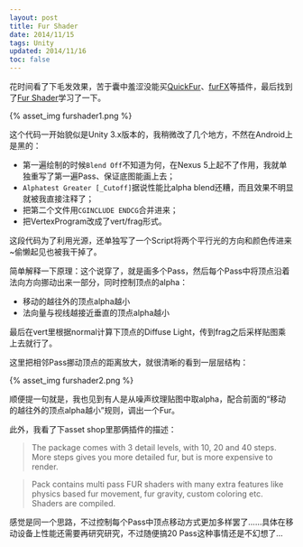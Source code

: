 ```yaml
---
layout: post
title: Fur Shader
date: 2014/11/15
tags: Unity
updated: 2014/11/16
toc: false
---
```


花时间看了下毛发效果，苦于囊中羞涩没能买[QuickFur](https://www.assetstore.unity3d.com/#!/content/11866)、[furFX](https://www.assetstore.unity3d.com/en/#!/content/9201)等插件，最后找到了[Fur Shader](http://forum.unity3d.com/threads/fur-shader.4581/)学习了一下。

<!--more-->

{% asset_img furshader1.png %}

这个代码一开始貌似是Unity 3.x版本的，我稍微改了几个地方，不然在Android上是黑的：

- 第一遍绘制的时候`Blend Off`不知道为何，在Nexus 5上起不了作用，我就单独重写了第一遍Pass、保证底图能画上去；
- `Alphatest Greater [_Cutoff]`据说性能比alpha blend还糟，而且效果不明显就被我直接注释了；
- 把第二个文件用`CGINCLUDE ENDCG`合并进来；
- 把VertexProgram改成了vert/frag形式。

这段代码为了利用光源，还单独写了一个Script将两个平行光的方向和颜色传进来~偷懒起见也被我干掉了。

简单解释一下原理：这个说穿了，就是画多个Pass，然后每个Pass中将顶点沿着法向方向挪动出来一部分，同时控制顶点的alpha：

- 移动的越往外的顶点alpha越小
- 法向量与视线越接近垂直的顶点alpha越小

最后在vert里根据normal计算下顶点的Diffuse Light，传到frag之后采样贴图乘上去就行了。

这里把相邻Pass挪动顶点的距离放大，就很清晰的看到一层层结构：

{% asset_img furshader2.png %}

顺便提一句就是，我也见到有人是从噪声纹理贴图中取alpha，配合前面的“移动的越往外的顶点alpha越小”规则，调出一个Fur。

此外，我看了下asset shop里那俩插件的描述：

> The package comes with 3 detail levels, with 10, 20 and 40 steps. More steps gives you more detailed fur, but is more expensive to render. 

> Pack contains multi pass FUR shaders with many extra features like physics based fur movement, fur gravity, custom coloring etc. Shaders are compiled.

感觉是同一个思路，不过控制每个Pass中顶点移动方式更加多样罢了……具体在移动设备上性能还需要再研究研究，不过随便搞20 Pass这种事情还是不幻想了...
